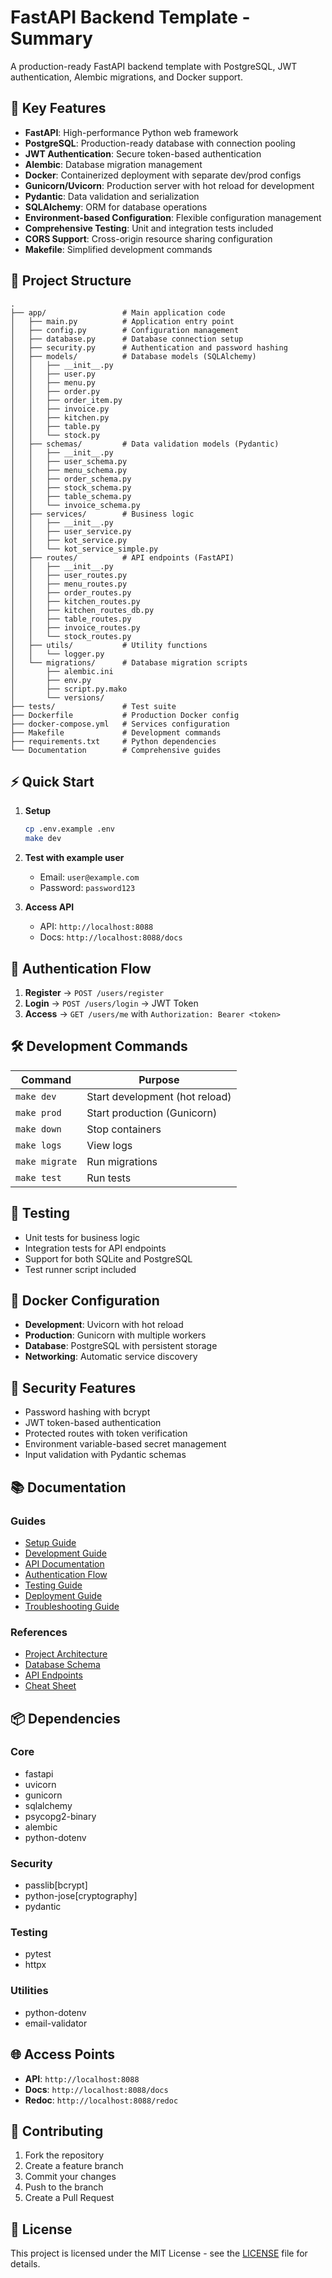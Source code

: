 # FastAPI Backend Template - Summary

A production-ready FastAPI backend template with PostgreSQL, JWT authentication, Alembic migrations, and Docker support.

## 🚀 Key Features

- **FastAPI**: High-performance Python web framework
- **PostgreSQL**: Production-ready database with connection pooling
- **JWT Authentication**: Secure token-based authentication
- **Alembic**: Database migration management
- **Docker**: Containerized deployment with separate dev/prod configs
- **Gunicorn/Uvicorn**: Production server with hot reload for development
- **Pydantic**: Data validation and serialization
- **SQLAlchemy**: ORM for database operations
- **Environment-based Configuration**: Flexible configuration management
- **Comprehensive Testing**: Unit and integration tests included
- **CORS Support**: Cross-origin resource sharing configuration
- **Makefile**: Simplified development commands

## 📁 Project Structure

```
.
├── app/                 # Main application code
│   ├── main.py          # Application entry point
│   ├── config.py        # Configuration management
│   ├── database.py      # Database connection setup
│   ├── security.py      # Authentication and password hashing
│   ├── models/          # Database models (SQLAlchemy)
│   │   ├── __init__.py
│   │   ├── user.py
│   │   ├── menu.py
│   │   ├── order.py
│   │   ├── order_item.py
│   │   ├── invoice.py
│   │   ├── kitchen.py
│   │   ├── table.py
│   │   └── stock.py
│   ├── schemas/         # Data validation models (Pydantic)
│   │   ├── __init__.py
│   │   ├── user_schema.py
│   │   ├── menu_schema.py
│   │   ├── order_schema.py
│   │   ├── stock_schema.py
│   │   ├── table_schema.py
│   │   └── invoice_schema.py
│   ├── services/        # Business logic
│   │   ├── __init__.py
│   │   ├── user_service.py
│   │   ├── kot_service.py
│   │   └── kot_service_simple.py
│   ├── routes/          # API endpoints (FastAPI)
│   │   ├── __init__.py
│   │   ├── user_routes.py
│   │   ├── menu_routes.py
│   │   ├── order_routes.py
│   │   ├── kitchen_routes.py
│   │   ├── kitchen_routes_db.py
│   │   ├── table_routes.py
│   │   ├── invoice_routes.py
│   │   └── stock_routes.py
│   ├── utils/           # Utility functions
│   │   └── logger.py
│   └── migrations/      # Database migration scripts
│       ├── alembic.ini
│       ├── env.py
│       ├── script.py.mako
│       └── versions/
├── tests/               # Test suite
├── Dockerfile           # Production Docker config
├── docker-compose.yml   # Services configuration
├── Makefile             # Development commands
├── requirements.txt     # Python dependencies
└── Documentation        # Comprehensive guides
```

## ⚡ Quick Start

1. **Setup**
   ```bash
   cp .env.example .env
   make dev
   ```

2. **Test with example user**
   - Email: `user@example.com`
   - Password: `password123`

3. **Access API**
   - API: `http://localhost:8088`
   - Docs: `http://localhost:8088/docs`

## 🔐 Authentication Flow

1. **Register** → `POST /users/register`
2. **Login** → `POST /users/login` → JWT Token
3. **Access** → `GET /users/me` with `Authorization: Bearer <token>`

## 🛠️ Development Commands

| Command | Purpose |
|---------|---------|
| `make dev` | Start development (hot reload) |
| `make prod` | Start production (Gunicorn) |
| `make down` | Stop containers |
| `make logs` | View logs |
| `make migrate` | Run migrations |
| `make test` | Run tests |

## 🧪 Testing

- Unit tests for business logic
- Integration tests for API endpoints
- Support for both SQLite and PostgreSQL
- Test runner script included

## 🐳 Docker Configuration

- **Development**: Uvicorn with hot reload
- **Production**: Gunicorn with multiple workers
- **Database**: PostgreSQL with persistent storage
- **Networking**: Automatic service discovery

## 🔧 Security Features

- Password hashing with bcrypt
- JWT token-based authentication
- Protected routes with token verification
- Environment variable-based secret management
- Input validation with Pydantic schemas

## 📚 Documentation

### Guides
- [Setup Guide](SETUP_GUIDE.md)
- [Development Guide](DEVELOPMENT_GUIDE.md)
- [API Documentation](API_DOCUMENTATION.md)
- [Authentication Flow](AUTH_FLOW.md)
- [Testing Guide](TESTING_README.md)
- [Deployment Guide](DEPLOYMENT_GUIDE.md)
- [Troubleshooting Guide](TROUBLESHOOTING.md)

### References
- [Project Architecture](ARCHITECTURE.md)
- [Database Schema](DATABASE.md)
- [API Endpoints](API_DOCUMENTATION.md)
- [Cheat Sheet](CHEAT_SHEET.md)

## 📦 Dependencies

### Core
- fastapi
- uvicorn
- gunicorn
- sqlalchemy
- psycopg2-binary
- alembic
- python-dotenv

### Security
- passlib[bcrypt]
- python-jose[cryptography]
- pydantic

### Testing
- pytest
- httpx

### Utilities
- python-dotenv
- email-validator

## 🌐 Access Points

- **API**: `http://localhost:8088`
- **Docs**: `http://localhost:8088/docs`
- **Redoc**: `http://localhost:8088/redoc`

## 🤝 Contributing

1. Fork the repository
2. Create a feature branch
3. Commit your changes
4. Push to the branch
5. Create a Pull Request

## 📄 License

This project is licensed under the MIT License - see the [LICENSE](LICENSE) file for details.